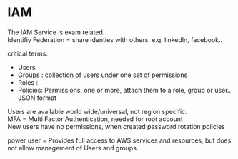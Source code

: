 # IAM
The IAM Service is exam related.  
Identifiy Federation = share identies with others, e.g. linkedIn, facebook..  

critical terms:

- Users 
- Groups : collection of users under one set of permissions
- Roles : 
- Policies: Permissions, one or more, attach them to a role, group or user.. JSON format

Users are available world wide/universal, not region specific.  
MFA = Multi Factor Authentication, needed for root account  
New users have no permissions, when created password rotation policies

power user = Provides full access to AWS services and resources, but does not allow management of Users and groups. 
